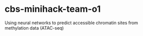 # cbs-minihack-team-o1

Using neural networks to predict accessible chromatin sites from methylation data (ATAC-seq) 
